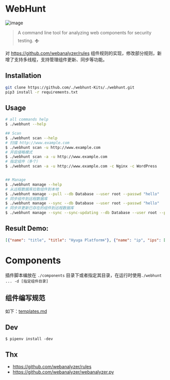 # WebHunt

![image](https://user-images.githubusercontent.com/26270009/87249915-737d0b00-c494-11ea-9c9a-1b63d1da843a.png)

> A command line tool for analyzing web components for security testing. 𒈯

对 https://github.com/webanalyzer/rules 组件规则的实现，修改部分规则，新增了支持多线程，支持管理组件更新、同步等功能。

## Installation

```bash
git clone https://github.com/./webhunt-Kits/./webhunt.git
pip3 install -r requirements.txt
```

## Usage

```bash
# all commands help
$ ./webhunt --help

## Scan
$ ./webhunt scan --help
# 扫描 http://www.example.com
$ ./webhunt scan -u http://www.example.com
# 开启侵略模式
$ ./webhunt scan -a -u http://www.example.com
# 指定组件（多个）
$ ./webhunt scan -a -u http://www.example.com -c Nginx -c WordPress


## Manage
$ ./webhunt manage --help
# 从远程数据库拉取组件到本地
$ ./webhunt manage --pull --db Database --user root --passwd "hello"
# 同步组件到远程数据库
$ ./webhunt manage --sync --db Database --user root --passwd "hello"
# 同步并更新已存在的组件到远程数据库
$ ./webhunt manage --sync --sync-updating --db Database --user root --passwd "hello"
```

## Result Demo:
```Json
[{"name": "title", "title": "Hyuga Platform🌀"}, {"name": "ip", "ips": ["39.107.117.128"]}, {"name": "Apache-Tomcat"}, {"name": "Plesk"}, {"name": "JBoss"}, {"name": "Nginx", "version": "1.8.0"}, {"name": "ElasticSearch"}, {"name": "Atlassian-Confluence"}, {"name": "Drupal"}, {"name": "MikroTik"}, {"name": "NVRmini2", "version": "2013"}, {"name": "Microsoft-Windows-Business-Server", "version": 2003}]
```

# Components

插件脚本编放在 `./components` 目录下或者指定其目录，在运行时使用`./webhunt ... -d [指定组件目录]`

## 组件编写规范 <div id="templates"></div>

如下：[templates.md](./templates/templates.md)


## Dev
```shell
$ pipenv install -dev
```

## Thx

- https://github.com/webanalyzer/rules
- https://github.com/webanalyzer/webanalyzer.py
